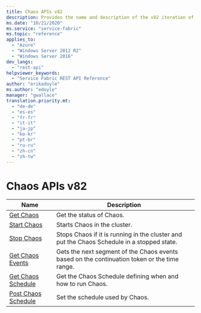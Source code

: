 ```yaml
---
title: Chaos APIs v82
description: Provides the name and description of the v82 iteration of Chaos APIs that serve various functions in Chaos management.
ms.date: "10/21/2020"
ms.service: "service-fabric"
ms.topic: "reference"
applies_to: 
  - "Azure"
  - "Windows Server 2012 R2"
  - "Windows Server 2016"
dev_langs: 
  - "rest-api"
helpviewer_keywords: 
  - "Service Fabric REST API Reference"
author: "erikadoyle"
ms.author: "edoyle"
manager: "gwallace"
translation.priority.mt: 
  - "de-de"
  - "es-es"
  - "fr-fr"
  - "it-it"
  - "ja-jp"
  - "ko-kr"
  - "pt-br"
  - "ru-ru"
  - "zh-cn"
  - "zh-tw"
---
```

# Chaos APIs v82

| Name | Description |
| --- | --- |
| [Get Chaos](sfclient-v82-api-getchaos.md) | Get the status of Chaos.<br/> |
| [Start Chaos](sfclient-v82-api-startchaos.md) | Starts Chaos in the cluster.<br/> |
| [Stop Chaos](sfclient-v82-api-stopchaos.md) | Stops Chaos if it is running in the cluster and put the Chaos Schedule in a stopped state.<br/> |
| [Get Chaos Events](sfclient-v82-api-getchaosevents.md) | Gets the next segment of the Chaos events based on the continuation token or the time range.<br/> |
| [Get Chaos Schedule](sfclient-v82-api-getchaosschedule.md) | Get the Chaos Schedule defining when and how to run Chaos.<br/> |
| [Post Chaos Schedule](sfclient-v82-api-postchaosschedule.md) | Set the schedule used by Chaos.<br/> |

